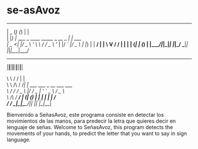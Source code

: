 # se-asAvoz
  ____  _                           _     _       
 |  _ \(_)                         (_)   | |      
 | |_) |_  ___ _ ____   _____ _ __  _  __| | ___  
 |  _ <| |/ _ \ '_ \ \ / / _ \ '_ \| |/ _` |/ _ \ 
 | |_) | |  __/ | | \ V /  __/ | | | | (_| | (_) |
 |____/|_|\___|_| |_|\_/ \___|_| |_|_|\__,_|\___/ 
 
  ______ ______ ______ ______ ______ ______ ______ ______  
 |______|______|______|______|______|______|______|______|               
 
                                 
 \ \        / / | |                                                     
  \ \  /\  / /__| | ___ ___  _ __ ___   ___                             
   \ \/  \/ / _ \ |/ __/ _ \| '_ ` _ \ / _ \                            
    \  /\  /  __/ | (_| (_) | | | | | |  __/                            
     \/  \/ \___|_|\___\___/|_| |_| |_|\___|   
                                                                                                    
Bienvenido a SeñasAvoz, este programa consiste en detectar los movimientos de las manos, para predecir la letra que quieres decir en lenguaje de señas.
Welcome to SeñasAvoz, this program detects the movements of your hands, to predict the letter that you want to say in sign language.
